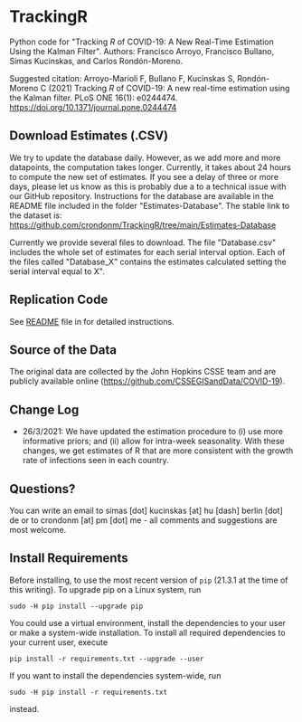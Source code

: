 # TrackingR

Python code for "Tracking _R_ of COVID-19: A New Real-Time Estimation Using the Kalman Filter".
Authors: Francisco Arroyo, Francisco Bullano, Simas Kucinskas, and Carlos Rondón-Moreno.

Suggested citation: Arroyo-Marioli F, Bullano F, Kucinskas S, Rondón-Moreno C (2021) Tracking _R_ of COVID-19: A new real-time estimation using the Kalman filter. PLoS ONE 16(1): e0244474. https://doi.org/10.1371/journal.pone.0244474

## Download Estimates (.CSV)

We try to update the database daily. However, as we add more and more datapoints, the computation takes longer. Currently, it takes about 24 hours to compute the new set of estimates. If you see a delay of three or more days, please let us know as this is probably due a to a technical issue with our GitHub repository. Instructions for the database are available in the README file included in the folder "Estimates-Database". The stable link to the dataset is: https://github.com/crondonm/TrackingR/tree/main/Estimates-Database

Currently we provide several files to download. The file "Database.csv" includes the whole set of estimates for each serial interval option. Each of the files called "Database_X" contains the estimates calculated setting the serial interval equal to X".

## Replication Code

See [README](<Replication Codes/README.md>) file in  for detailed instructions. 

## Source of the Data

The original data are collected by the John Hopkins CSSE team and are publicly available online (https://github.com/CSSEGISandData/COVID-19).

## Change Log

* 26/3/2021: We have updated the estimation procedure to (i) use more informative priors; and (ii) allow for intra-week seasonality. With these changes, we get estimates of R that are more consistent with the growth rate of infections seen in each country.

## Questions?

You can write an email to simas [dot] kucinskas [at] hu [dash] berlin [dot] de  or to crondonm [at] pm [dot] me - all comments and suggestions are most welcome.

## Install Requirements

Before installing, to use the most recent version of `pip` (21.3.1 at the time
of this writing). To upgrade pip on a Linux system, run

    sudo -H pip install --upgrade pip

You could use a virtual environment, install the dependencies to your user or
make a system-wide installation.
To install all required dependencies to your current user, execute

    pip install -r requirements.txt --upgrade --user

If you want to install the dependencies system-wide, run

    sudo -H pip install -r requirements.txt

instead.
